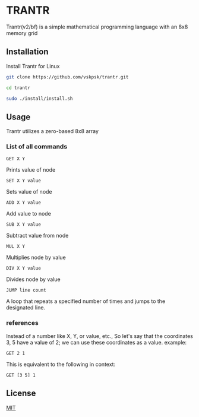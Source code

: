# TRANTR


Trantr(v2/bf) is a simple mathematical programming language with an 8x8 memory grid
## Installation

Install Trantr for Linux
```bash
git clone https://github.com/vskpsk/trantr.git
```

```bash
cd trantr
```

```bash
sudo ./install/install.sh
```

## Usage

Trantr utilizes a zero-based 8x8 array

### List of all commands

```trantr
GET X Y
```
Prints value of node

```trantr
SET X Y value
```
Sets value of node
```trantr
ADD X Y value
```
Add value to node
```trantr
SUB X Y value
```
Subtract value from node
```trantr
MUL X Y
```
Multiplies node by value
```trantr
DIV X Y value
```
Divides node by value
```trantr
JUMP line count
```
A loop that repeats a specified number of times and jumps to the designated line.


### references
Instead of a number like X, Y, or value, etc., So let's say that the coordinates 3, 5 have a value of 2; we can use these coordinates as a value. example:


```trantr
GET 2 1
```
This is equivalent to the following in context:
```trantr
GET [3 5] 1
```

## License

[MIT](https://choosealicense.com/licenses/mit/)